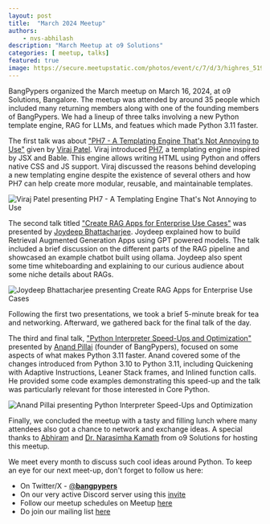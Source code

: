 ```yaml
---
layout: post
title:  "March 2024 Meetup"
authors: 
    - nvs-abhilash
description: "March Meetup at o9 Solutions"
categories: [ meetup, talks]
featured: true
image: https://secure.meetupstatic.com/photos/event/c/7/d/3/highres_519771155.webp
---
```


BangPypers organized the March meetup on March 16, 2024, at o9 Solutions, Bangalore. The meetup was attended by around 35 people which included many returning members along with one of the founding members of BangPypers. We had a lineup of three talks involving a new Python template engine, RAG for LLMs, and featues which made Python 3.11 faster.

The first talk was about ["PH7 - A Templating Engine That's Not Annoying to Use"](https://github.com/bangpypers/meetup-talks/issues/25) given by [Viraj Patel](https://github.com/angrybayblade). Viraj introduced [PH7](http://ph7.angrybayblade.me), a templating engine inspired by JSX and Bable. This engine allows writing HTML using Python and offers native CSS and JS support. Viraj discussed the reasons behind developing a new templating engine despite the existence of several others and how PH7 can help create more modular, reusable, and maintainable templates.

![Viraj Patel presenting PH7 - A Templating Engine That's Not Annoying to Use](https://secure.meetupstatic.com/photos/event/c/7/c/b/highres_519771147.webp "Viraj Patel presenting PH7 - A Templating Engine That's Not Annoying to Use")

The second talk titled ["Create RAG Apps for Enterprise Use Cases"](https://github.com/bangpypers/meetup-talks/issues/23) was presented by [Joydeep Bhattacharjee](https://github.com/infinite-Joy). Joydeep explained how to build Retrieval Augmented Generation Apps using GPT powered models. The talk included a brief discussion on the different parts of the RAG pipeline and showcased an example chatbot built using ollama. Joydeep also spent some time whiteboarding and explaining to our curious audience about some niche details about RAGs.

![Joydeep Bhattacharjee presenting Create RAG Apps for Enterprise Use Cases](https://secure.meetupstatic.com/photos/event/c/7/c/c/highres_519771148.webp "Joydeep Bhattacharjee presenting Create RAG Apps for Enterprise Use Cases")

Following the first two presentations, we took a brief 5-minute break for tea and networking. Afterward, we gathered back for the final talk of the day.

The third and final talk, ["Python Interpreter Speed-Ups and Optimization"](https://github.com/bangpypers/meetup-talks/issues/27) presented by [Anand Pillai](https://github.com/pythonhacker) (founder of BangPypers), focused on some aspects of what makes Python 3.11 faster. Anand covered some of the changes introduced from Python 3.10 to Python 3.11, including Quickening with Adaptive Instructions, Leaner Stack frames, and Inlined function calls. He provided some code examples demonstrating this speed-up and the talk was particularly relevant for those interested in Core Python.

![Anand Pillai presenting Python Interpreter Speed-Ups and Optimization](https://secure.meetupstatic.com/photos/event/c/7/d/0/highres_519771152.webp "Anand Pillai presenting Python Interpreter Speed-Ups and Optimization")

Finally, we concluded the meetup with a tasty and filling lunch where many attendees also got a chance to network and exchange ideas. A special thanks to [Abhiram](https://www.linkedin.com/in/abhiramr5459) and [Dr. Narasimha Kamath](https://www.linkedin.com/in/narasimhakamath) from o9 Solutions for hosting this meetup.

We meet every month to discuss such cool ideas around Python. To keep an eye for our next meet-up, don't forget to follow us here:

- On Twitter/X - [@__bangpypers__](https://x.com/__bangpypers__)
- On our very active Discord server using this [invite](https://discord.com/invite/5hanJnWf9m)
- Follow our meetup schedules on Meetup [here](https://www.meetup.com/BangPypers/)
- Do join our mailing list [here](https://mail.python.org/mailman/listinfo/bangpypers)

